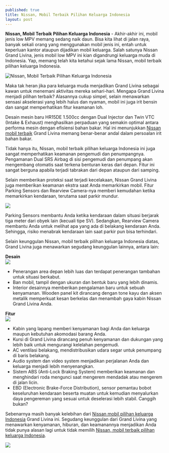```yaml
---
published: true
title: Nissan, Mobil Terbaik Pilihan Keluarga Indonesia
layout: post
---
```

<b>Nissan, Mobil Terbaik Pilihan Keluarga Indonesia</b> - Akhir-akhir ini, mobil jenis low MPV memang sedang naik daun. Bisa kita lihat di jalan raya, banyak sekali orang yang menggunakan mobil jenis ini, entah untuk keperluan kantor ataupun dijadikan mobil keluarga. Salah satunya Nissan Grand Livina, jenis mobil low MPV ini kian digandrungi keluarga muda di Indonesia. Yap, memang telah kita ketahui sejak lama Nissan, mobil terbaik pilihan keluarga Indonesia.  

<img title="Nissan, Mobil Terbaik Pilihan Keluarga Indonesia" alt="Nissan, Mobil Terbaik Pilihan Keluarga Indonesia" src="http://1.bp.blogspot.com/-ldzJ9fA1f1w/VouVvlxb6wI/AAAAAAAABJo/WC_OQt7G9t4/s1600/Nissan%252C%2BMobil%2BTerbaik%2BPilihan%2BKeluarga%2BIndonesia.jpg">

Maka tak heran jika para keluarga muda menjadikan Grand Livina sebagai kawan untuk menemani aktivitas mereka sehari-hari. Mengapa Grand Livina menjadi pilihan terbaik? Alasannya cukup simpel, selain menawarkan sensasi akselerasi yang lebih halus dan nyaman, mobil ini juga irit bensin dan sangat memperhatikan fitur keamanan loh.

Desain mesin baru HR15DE 1.500cc dengan Dual Injector dan Twin VTC (Intake & Exhaust) menghasilkan perpaduan yang semakin optimal antara performa mesin dengan efisiensi bahan bakar. Hal ini menunjukkan <a href="https://www.nissan.co.id/">Nissan mobil terbaik</a> Grand Livina memang benar-benar andal dalam persoalan irit bahan bakar.

Tidak hanya itu, Nissan, mobil terbaik pilihan keluarga Indonesia ini juga sangat memperhatikan keamanan pengemudi dan penumpangnya. Pengamanan Dual SRS Airbag di sisi pengemudi dan penumpang akan mengembang otomatis saat terkena benturan keras dari depan. Fitur ini sangat berguna apabila terjadi tabrakan dari depan ataupun dari samping. 

Selain memberikan proteksi saat terjadi kecelakaan, Nissan Grand Livina juga memberikan keamanan ekstra saat Anda memarkirkan mobil. Fitur Parking Sensors dan Rearview Camera-nya memberi kemudahan ketika memarkirkan kendaraan, terutama saat parkir mundur. 

<img src="http://1.bp.blogspot.com/-8tw0xjWMSoY/VouVwRH87PI/AAAAAAAABJw/ePRhh1TkAp4/s1600/parking%2Bsensors%2Band%2Brearview%2Bcamera%2BNissan%2BGrand%2BLivina.jpg">

Parking Sensors membantu Anda ketika kendaraan dalam situasi berjarak tiga meter dari obyek lain (kecuali tipe SV). Sedangkan, Rearview Camera membantu Anda untuk melihat apa yang ada di belakang kendaraan Anda. Sehingga, risiko menabrak kendaraan lain saat parkir pun bisa terhindari.

Selain keunggulan Nissan, mobil terbaik pilihan keluarga Indonesia diatas, Grand Livina juga menawarkan segudang keunggulan lainnya, antara lain:

<b>Desain</b><br />
<img src="http://2.bp.blogspot.com/-hTvSTJMHfbw/VouVvq7O1kI/AAAAAAAABJk/tny88pyBiEs/s1600/desain%2Bmobil%2Bkeluarga%2Bterbaik%2Bnissan%2Bgrand%2Blivina.jpg">
<ul>
<li>Penerangan area depan lebih luas dan terdapat penerangan tambahan untuk situasi berkabut.</li>
<li>Ban mobil, tampil dengan ukuran dan bentuk baru yang lebih dinamis.</li>
<li>Interior desainnya memberikan pengalaman baru untuk sebuah kenyamanan. Wooden panel kit dirancang dengan tone kayu dan aksen metalik memperkuat kesan berkelas dan menambah gaya kabin Nissan Grand Livina Anda.</li>
</ul>
<b>Fitur</b><br />
<img src="http://1.bp.blogspot.com/-yznaPEZsrLE/VouVv8Y6YiI/AAAAAAAABJs/WygVYfhlqYs/s1600/interior%2Bmobil%2Bgrand%2Blivina.jpg">
<ul>
<li>Kabin yang lapang memberi kenyamanan bagi Anda dan keluarga maupun kebutuhan akomodasi barang Anda.</li>
<li>Kursi di Grand Livina dirancang penuh kenyamanan dan dukungan yang lebih baik untuk mengurangi kelelahan pengemudi.</li>
<li>AC ventilasi belakang, mendistribusikan udara segar untuk penumpang di baris belakang.</li>
<li>Audio system dan video system menjadikan perjalanan Anda dan keluarga menjadi lebih menyenangkan.</li>
<li>Sistem ABS (Anti-Lock Braking System) memberikan keamanan dan menghindari roda mengunci saat mengerem mendadak atau mengerem di jalan licin.</li>
<li>EBD (Electronic Brake-Force Distribution), sensor pemantau bobot keseluruhan kendaraan beserta muatan untuk kemudian menyalurkan daya pengereman yang sesuai untuk deselerasi lebih stabil. Canggih bukan?</li>
</ul>
Sebenarnya masih banyak kelebihan dari <a href="https://www.nissan.co.id/">Nissan mobil pilihan keluarga Indonesia</a> Grand Livina ini. Segudang keunggulan dari Grand Livina yang menawarkan kenyamanan, hiburan, dan keamanannya menjadikan Anda tidak punya alasan lagi untuk tidak memilih <u>Nissan, mobil terbaik pilihan keluarga Indonesia</u>.

<a target="_blank" href="http://www.nissan.co.id/"><img src="https://www.nissan-cdn.net/content/dam/Nissan/id/seocontest/image-blogFIX.png.ximg.l_6_m.smart.png"></a>